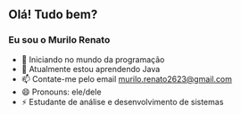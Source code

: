 ## Olá! Tudo bem?
### Eu sou o Murilo Renato

- 🔭 Iniciando no mundo da programação
- 🌱 Atualmente estou aprendendo Java
- 📫 Contate-me pelo email murilo.renato2623@gmail.com
- 😄 Pronouns:  ele/dele
- ⚡ Estudante de análise e desenvolvimento de sistemas

